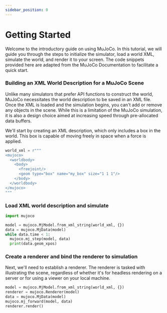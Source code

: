 ```yaml
---
sidebar_position: 0
---
```


# Getting Started

Welcome to the introductory guide on using MuJoCo. In this tutorial, we will guide you through the steps to initialize
the simulator, load a world XML, simulate the world, and render it to your screen. The code snippets provided here are
adapted from the MuJoCo Documentation to facilitate a quick start.

### Building an XML World Description for a MuJoCo Scene

Unlike many simulators that prefer API functions to construct the world, MuJoCo necessitates the world description to be
saved in an XML file. Once the XML is loaded and the simulation begins, you can't add or remove any objects in the
scene. While this is a limitation of the MuJoCo simulation, it is also a design choice aimed at increasing speed through
pre-allocated data buffers.

We'll start by creating an XML description, which only includes a box in the world. This box is capable of moving freely
in space when a force is applied.

```python
world_xml = r"""
<mujoco>
  <worldbody>
    <body>
      <freejoint/>
      <geom type="box" name="my_box" size="1 1 1"/>
    </body>
  </worldbody>
</mujoco>
"""
```

### Load XML world description and simulate

```python
import mujoco

model = mujoco.MjModel.from_xml_string(world_xml, {})
data = mujoco.MjData(model)
while data.time < 1:
  mujoco.mj_step(model, data)
  print(data.geom_xpos)
```

### Create a renderer and bind the renderer to simulation

Next, we'll need to establish a renderer. The renderer is tasked with illustrating the scene, regardless of whether it's
for headless rendering on a server or for using a viewer on your local machine.

```python
model = mujoco.MjModel.from_xml_string(world_xml, {})
renderer = mujoco.Renderer(model)
data = mujoco.MjData(model)
mujoco.mj_forward(model, data)
renderer.render()
```

